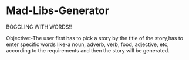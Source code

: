 # Mad-Libs-Generator

BOGGLING WITH WORDS!!

Objective:-The user first has to pick a story by the title of the story,has to enter specific words like-a noun, adverb, verb, food, adjective, etc,
according to the requirements and then the story will be generated.

